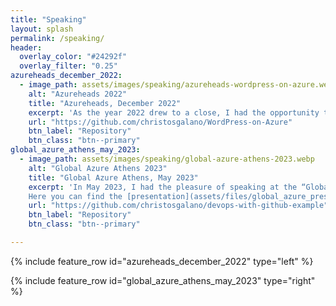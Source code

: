 ```yaml
---
title: "Speaking"
layout: splash
permalink: /speaking/
header:
  overlay_color: "#24292f"
  overlay_filter: "0.25"
azureheads_december_2022:
  - image_path: assets/images/speaking/azureheads-wordpress-on-azure.webp
    alt: "Azureheads 2022"
    title: "Azureheads, December 2022"
    excerpt: 'As the year 2022 drew to a close, I had the opportunity to be a first-time speaker at an Azureheads meetup. During my presentation, I focused on showcasing how someone can host, monitor, and test a WordPress site by utilizing Azure, Bicep, and GitHub.'
    url: "https://github.com/christosgalano/WordPress-on-Azure"
    btn_label: "Repository"
    btn_class: "btn--primary"
global_azure_athens_may_2023:
  - image_path: assets/images/speaking/global-azure-athens-2023.webp
    alt: "Global Azure Athens 2023"
    title: "Global Azure Athens, May 2023"
    excerpt: 'In May 2023, I had the pleasure of speaking at the “Global Azure Athens” event. As a DevOps engineer, I addressed why and how we should embrace and integrate the development flow into cloud operations. It was an enriching experience connecting with professionals who share a passion for cloud computing, DevOps, and cutting-edge technologies in general.
    Here you can find the [presentation](assets/files/global_azure_presentation.pdf) I used.'
    url: "https://github.com/christosgalano/devops-with-github-example"
    btn_label: "Repository"
    btn_class: "btn--primary"

---
```


{% include feature_row id="azureheads_december_2022" type="left" %}

{% include feature_row id="global_azure_athens_may_2023" type="right" %}
